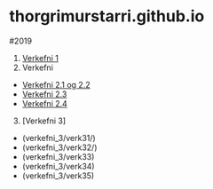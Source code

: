 # thorgrimurstarri.github.io
#2019 


1. [Verkefni 1](verkefni_1/)
2. Verkefni  
  * [Verkefni 2.1 og 2.2](verkefni_2/verkefni-21,22/)
  * [Verkefni 2.3](verkefni_2/verkefni-23/)
  * [Verkefni 2.4](verkefni_2/verkefni-24/)
3. [Verkefni 3]
 * (verkefni_3/verk31/)
 * (verkefni_3/verk32/)
 * (verkefni_3/verk33)
 * (verkefni_3/verk34)
 * (verkefni_3/verk35)
